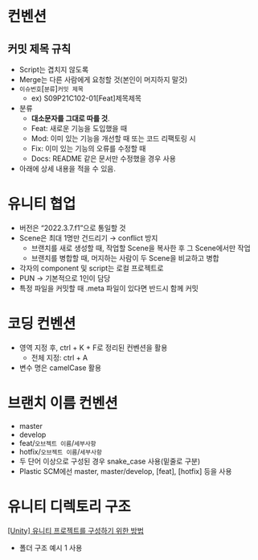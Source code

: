 # 컨벤션

## 커밋 제목 규칙

- Script는 겹치지 않도록
- Merge는 다른 사람에게 요청할 것(본인이 머지하지 말것)
- `이슈번호`[`분류`]`커밋 제목`
    - ex) S09P21C102-01[Feat]제목제목
- 분류
    - **대소문자를 그대로 따를 것**.
    - Feat: 새로운 기능을 도입했을 때
    - Mod: 이미 있는 기능을 개선할 때 또는 코드 리팩토링 시
    - Fix: 이미 있는 기능의 오류를 수정할 때
    - Docs: README 같은 문서만 수정했을 경우 사용
- 아래에 상세 내용을 적을 수 있음.

# 유니티 협업

- 버전은 “2022.3.7.f1”으로 통일할 것
- Scene은 최대 1명만 건드리기 → conflict 방지
    - 브랜치를 새로 생성할 때, 작업할 Scene을 복사한 후 그 Scene에서만 작업
    - 브랜치를 병합할 때, 머지하는 사람이 두 Scene을 비교하고 병합
- 각자의 component 및 script는 로컬 프로젝트로
- PUN → 기본적으로 1인이 담당
- 특정 파일을 커밋할 때 .meta 파일이 있다면 반드시 함께 커밋

# 코딩 컨벤션

- 영역 지정 후, ctrl + K + F로 정리된 컨벤션을 활용
    - 전체 지정: ctrl + A
- 변수 명은 camelCase 활용

# 브랜치 이름 컨벤션

- master
- develop
- feat/`오브젝트 이름`/`세부사항`
- hotfix/`오브젝트 이름`/`세부사항`
- 두 단어 이상으로 구성된 경우 snake_case 사용(밑줄로 구분)
- Plastic SCM에선 master, master/develop, [feat], [hotfix] 등을 사용

# 유니티 디렉토리 구조

[[Unity] 유니티 프로젝트를 구성하기 위한 방법](https://velog.io/@jaehyeoksong0/unity-organizing-your-project)

- 폴더 구조 예시 1 사용